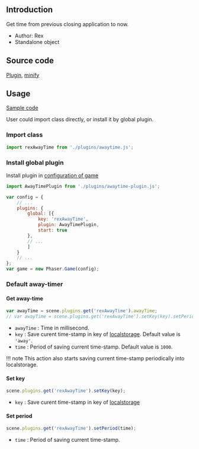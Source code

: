 ## Introduction

Get time from previous closing application to now.

- Author: Rex
- Standalone object

## Source code

[Plugin](https://github.com/rexrainbow/phaser3-rex-notes/blob/master/plugins/awaytime-plugin.js), [minify](https://github.com/rexrainbow/phaser3-rex-notes/blob/master/dist/rexawaytimeplugin.min.js)

## Usage

[Sample code](https://github.com/rexrainbow/phaser3-rex-notes/tree/master/examples/awaytime)

User could import class directly, or install it by global plugin.

### Import class

```javascript
import rexAwayTime from './plugins/awaytime.js';
```

### Install global plugin

Install plugin in [configuration of game](game.md#configuration)

```javascript
import AwayTimePlugin from './plugins/awaytime-plugin.js';

var config = {
    // ...
    plugins: {
        global: [{
            key: 'rexAwayTime',
            plugin: AwayTimePlugin,
            start: true
        },
        // ...
        ]
    }
    // ...
};
var game = new Phaser.Game(config);
```

### Default away-timer

#### Get away-time

```javascript
var awayTime = scene.plugins.get('rexAwayTime').awayTime;
// var awayTime = scene.plugins.get('rexAwayTime').setKey(key).setPeriod(time).awayTime;
```

- `awayTime` : Time in millisecond.
- `key` : Save curent time-stamp in key of [localstorage](localstorage.md). Default value is `'away'`.
- `time` : Period of saving current time-stamp. Default value is `1000`.

!!! note
    This action also starts saving current time-stamp periodically into localstorage.

#### Set key

```javascript
scene.plugins.get('rexAwayTime').setKey(key);
```

- `key` : Save curent time-stamp in key of [localstorage](localstorage.md)

#### Set period

```javascript
scene.plugins.get('rexAwayTime').setPeriod(time);
```

- `time` : Period of saving current time-stamp.
